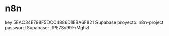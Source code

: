 # n8n
key 5EAC34E798F5DCC4886D1EBA6F821
Supabase proyecto: n8n-project
password Supabase: jfPE7Sy99FrMghzI
